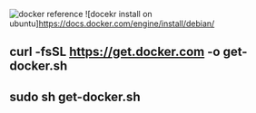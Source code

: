 
![docker reference](https://docs.docker.com/reference/dockerfile/#:~:text=A%20Dockerfile%20is%20a%20text,line%20to%20assemble%20an%20image.)
![docekr install on ubuntu]https://docs.docker.com/engine/install/debian/
## curl -fsSL https://get.docker.com -o get-docker.sh
## sudo sh get-docker.sh
